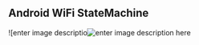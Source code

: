 ## Android WiFi StateMachine ##
![enter image descriptio![enter image description here](https://lh3.googleusercontent.com/-6-BOBN9OcFs/VVSAyWY4NiI/AAAAAAAABZQ/0jjO5zAa9Q4/s0/wifistatemachine.jpg "wifistatemachine.jpg")